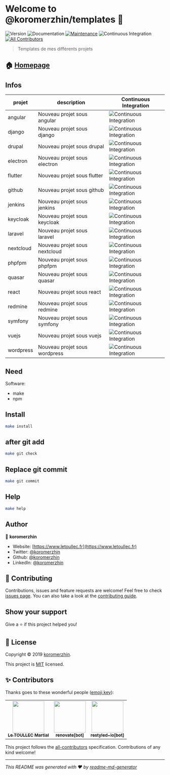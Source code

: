 # Welcome to @koromerzhin/templates 👋

![Version](https://img.shields.io/badge/version-1.0.0-blue.svg?cacheSeconds=2592000)
![Documentation](https://img.shields.io/badge/documentation-yes-brightgreen.svg)
[![Maintenance](https://img.shields.io/badge/Maintained%3F-yes-green.svg)](https://github.com/koromerzhin/templates/graphs/commit-activity)
![Continuous Integration](https://github.com/koromerzhin/templates/workflows/Continuous%20Integration/badge.svg?branch=develop)<!-- ALL-CONTRIBUTORS-BADGE:START - Do not remove or modify this section -->
[![All Contributors](https://img.shields.io/badge/all_contributors-3-orange.svg?style=flat-square)](#contributors)
<!-- ALL-CONTRIBUTORS-BADGE:END -->

> Templates de mes différents projets

## 🏠 [Homepage](https://github.com/koromerzhin/templates#readme)

## Infos

| projet | description | Continuous Integration |
|--|--|--|
| angular | Nouveau projet sous angular | ![Continuous Integration](https://github.com/koromerzhin/template-angular/workflows/Continuous%20Integration/badge.svg?branch=develop) |
| django | Nouveau projet sous django | ![Continuous Integration](https://github.com/koromerzhin/template-django/workflows/Continuous%20Integration/badge.svg?branch=develop) |
| drupal | Nouveau projet sous drupal | ![Continuous Integration](https://github.com/koromerzhin/template-drupal/workflows/Continuous%20Integration/badge.svg?branch=develop) |
| electron | Nouveau projet sous electron | ![Continuous Integration](https://github.com/koromerzhin/template-electron/workflows/Continuous%20Integration/badge.svg?branch=develop) |
| flutter | Nouveau projet sous flutter | ![Continuous Integration](https://github.com/koromerzhin/template-flutter/workflows/Continuous%20Integration/badge.svg?branch=develop) |
| github | Nouveau projet sous github | ![Continuous Integration](https://github.com/koromerzhin/template-github/workflows/Continuous%20Integration/badge.svg?branch=develop) |
| jenkins | Nouveau projet sous jenkins | ![Continuous Integration](https://github.com/koromerzhin/template-jenkins/workflows/Continuous%20Integration/badge.svg?branch=develop) |
| keycloak | Nouveau projet sous keycloak | ![Continuous Integration](https://github.com/koromerzhin/template-keycloak/workflows/Continuous%20Integration/badge.svg?branch=develop) |
| laravel | Nouveau projet sous laravel | ![Continuous Integration](https://github.com/koromerzhin/template-laravel/workflows/Continuous%20Integration/badge.svg?branch=develop) |
| nextcloud | Nouveau projet sous nextcloud | ![Continuous Integration](https://github.com/koromerzhin/template-nextcloud/workflows/Continuous%20Integration/badge.svg?branch=develop) |
| phpfpm | Nouveau projet sous phpfpm | ![Continuous Integration](https://github.com/koromerzhin/template-phpfpm/workflows/Continuous%20Integration/badge.svg?branch=develop) |
| quasar | Nouveau projet sous quasar | ![Continuous Integration](https://github.com/koromerzhin/template-quasar/workflows/Continuous%20Integration/badge.svg?branch=develop) |
| react | Nouveau projet sous react | ![Continuous Integration](https://github.com/koromerzhin/template-react/workflows/Continuous%20Integration/badge.svg?branch=develop) |
| redmine | Nouveau projet sous redmine | ![Continuous Integration](https://github.com/koromerzhin/template-redmine/workflows/Continuous%20Integration/badge.svg?branch=develop) |
| symfony | Nouveau projet sous symfony | ![Continuous Integration](https://github.com/koromerzhin/template-symfony/workflows/Continuous%20Integration/badge.svg?branch=develop) |
| vuejs | Nouveau projet sous vuejs | ![Continuous Integration](https://github.com/koromerzhin/template-vuejs/workflows/Continuous%20Integration/badge.svg?branch=develop) |
| wordpress | Nouveau projet sous wordpress | ![Continuous Integration](https://github.com/koromerzhin/template-wordpress/workflows/Continuous%20Integration/badge.svg?branch=develop) |

## Need

Software:

- make
- npm

## Install

```sh
make install
```

## after git add

```sh
make git check
```

## Replace git commit

```sh
make git commit
```

## Help

```sh
make help
```

## Author

👤 **koromerzhin**

- Website: [https://www.letoullec.fr](https://www.letoullec.fr)
- Twitter: [@koromerzhin](https://twitter.com/koromerzhin)
- Github: [@koromerzhin](https://github.com/koromerzhin)
- LinkedIn: [@koromerzhin](https://linkedin.com/in/koromerzhin)

## 🤝 Contributing

Contributions, issues and feature requests are welcome!
Feel free to check [issues page](https://github.com/koromerzhin/templates/issues).
You can also take a look at the [contributing guide](
    https://github.com/koromerzhin/templates/blob/develop/CONTRIBUTING.md
    ).

## Show your support

Give a ⭐️ if this project helped you!

## 📝 License

Copyright © 2019 [koromerzhin](https://github.com/koromerzhin).

This project is [MIT](
    https://github.com/koromerzhin/templates/blob/develop/LICENSE
    ) licensed.

## ✨ Contributors

Thanks goes to these wonderful people
([emoji key](https://allcontributors.org/docs/en/emoji-key)):

<!-- ALL-CONTRIBUTORS-LIST:START - Do not remove or modify this section -->
<!-- prettier-ignore-start -->
<!-- markdownlint-disable -->
<table>
  <tr>
    <td align="center"><a href="https://github.com/koromerzhin"><img src="https://avatars0.githubusercontent.com/u/308012?v=4" width="100px;" alt=""/><br /><sub><b>Le TOULLEC Martial</b></sub></a></td>
    <td align="center"><a href="https://github.com/apps/renovate"><img src="https://avatars1.githubusercontent.com/in/2740?v=4" width="100px;" alt=""/><br /><sub><b>renovate[bot]</b></sub></a></td>
    <td align="center"><a href="https://github.com/apps/restyled-io"><img src="https://avatars0.githubusercontent.com/in/5851?v=4" width="100px;" alt=""/><br /><sub><b>restyled-io[bot]</b></sub></a></td>
  </tr>
</table>

<!-- markdownlint-restore -->
<!-- prettier-ignore-end -->

<!-- ALL-CONTRIBUTORS-LIST:END -->

This project follows the [all-contributors](https://github.com/all-contributors/all-contributors)
specification. Contributions of any kind welcome!

---

_This README was generated with ❤️ by
[readme-md-generator](https://github.com/kefranabg/readme-md-generator)_
